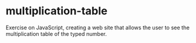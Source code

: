 # multiplication-table
Exercise on JavaScript, creating a web site that allows the user to see the multiplication table of the typed number.
